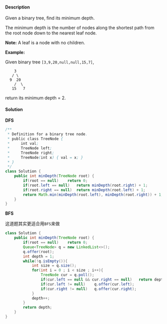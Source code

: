 #### Description

Given a binary tree, find its minimum depth.

The minimum depth is the number of nodes along the shortest path from the root node down to the nearest leaf node.

**Note:** A leaf is a node with no children.

**Example:**

Given binary tree `[3,9,20,null,null,15,7]`,

```
    3
   / \
  9  20
    /  \
   15   7
```

return its minimum depth = 2.

#### Solution

**DFS**

```java
/**
 * Definition for a binary tree node.
 * public class TreeNode {
 *     int val;
 *     TreeNode left;
 *     TreeNode right;
 *     TreeNode(int x) { val = x; }
 * }
 */
class Solution {
    public int minDepth(TreeNode root) {
        if(root == null)    return 0;
        if(root.left == null)   return minDepth(root.right) + 1;
        if(root.right == null)  return minDepth(root.left) + 1;
        return Math.min(minDepth(root.left), minDepth(root.right)) + 1;
    }
}
```

**BFS**

这道题其实更适合用`BFS`来做

```java
class Solution {
    public int minDepth(TreeNode root) {
        if(root == null)    return 0;
        Queue<TreeNode> q = new LinkedList<>();
        q.offer(root);
        int depth = 1;
        while(!q.isEmpty()){
            int size = q.size();
            for(int i = 0 ; i < size ; i++){
                TreeNode cur = q.poll();
                if(cur.left == null && cur.right == null)   return depth;
                if(cur.left != null)    q.offer(cur.left);
                if(cur.right != null)   q.offer(cur.right);
            }
            depth++;
        }
        return depth;
    }
}
```

